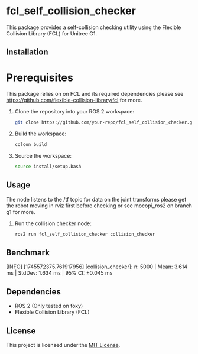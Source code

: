 # fcl_self_collision_checker

This package provides a self-collision checking utility using the Flexible Collision Library (FCL) for Unitree G1.

## Installation
# Prerequisites
This package relies on on FCL and its required dependencies please see https://github.com/flexible-collision-library/fcl for more.

1. Clone the repository into your ROS 2 workspace:
    ```bash
    git clone https://github.com/your-repo/fcl_self_collision_checker.git
    ```
2. Build the workspace:
    ```bash
    colcon build
    ```
3. Source the workspace:
    ```bash
    source install/setup.bash
    ```

## Usage
The node listens to the /tf topic for data on the joint transforms please get the robot moving in rviz first before checking or see mocopi_ros2 on branch g1 for more.

1. Run the collision checker node:
    ```bash
    ros2 run fcl_self_collision_checker collision_checker
    ```

## Benchmark
[INFO] [1745572375.761917956] [collision_checker]: n: 5000 | Mean: 3.614 ms | StdDev: 1.634 ms | 95% CI: ±0.045 ms

## Dependencies

- ROS 2 (Only tested on foxy)
- Flexible Collision Library (FCL)

## License
This project is licensed under the [MIT License](LICENSE).

